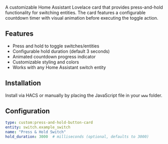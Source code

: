A customizable Home Assistant Lovelace card that provides press-and-hold functionality for switching entities. The card features a configurable countdown timer with visual animation before executing the toggle action.

## Features

- Press and hold to toggle switches/entities
- Configurable hold duration (default 3 seconds)
- Animated countdown progress indicator
- Customizable styling and colors
- Works with any Home Assistant switch entity

## Installation

Install via HACS or manually by placing the JavaScript file in your `www` folder.

## Configuration

```yaml
type: custom:press-and-hold-button-card
entity: switch.example_switch
name: "Press & Hold Switch"
hold_duration: 3000  # milliseconds (optional, defaults to 3000)
```
